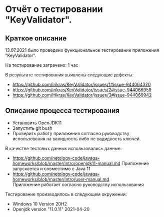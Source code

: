 # Отчёт о тестировании "KeyValidator".

## Краткое описание

13.07.2021 было проведено функциональное тестирование приложения "KeyValidator".

На тестирование затрачено: 1 час

В результате тестирования выявлены следующие дефекты:
* https://github.com/irikras/KeyValidator/issues/1#issue-944064320
* https://github.com/irikras/KeyValidator/issues/2#issue-944066959
* https://github.com/irikras/KeyValidator/issues/3#issue-944068942

## Описание процесса тестирования

- Установить OpenJDK11 
- Запустить git bush
- Проверить работу приложения согласно руководству использования на валидность либо не вадидность ключей.

В качестве тестовых данных использовались данные:
* https://github.com/netology-code/javaqa-homeworks/blob/master/intro/openjdk11-manual.md
Приложение запускается и совместимо с Java 11
* https://github.com/netology-code/javaqa-homeworks/blob/master/intro/user-manual.md     
    Приложение работает согласно руководству использования

Тестирование производилось в следующем окружении:
* Windows 10 Version 20H2
* Openjdk version "11.0.11" 2021-04-20

